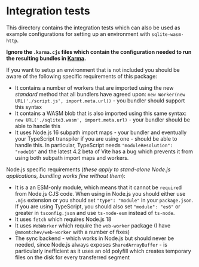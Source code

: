 # Integration tests

This directory contains the integration tests which can also be used as example configurations for setting up an environment with `sqlite-wasm-http`.

**Ignore the `.karma.cjs` files which contain the configuration needed to run the resulting bundles in [Karma](https://karma-runner.github.io/latest/index.html).**

If you want to setup an environment that is not included you should be aware of the following specific requirements of this package:

* It contains a number of workers that are imported using the new *standard* method that all bundlers have agreed upon: `new Worker(new URL('./script.js', import.meta.url))` - you bundler should support this syntax
* It contains a WASM blob that is also imported using this same syntax: `new URL('./sqlite3.wasm', import.meta.url)` - your bundler should be able to handle this
* It uses Node.js 16 subpath import maps - your bundler and eventually your TypeScript transpiler if you are using one - should be able to handle this. In particular, TypeScript needs `"moduleResolution": "node16"` and the latest 4.2 beta of Vite has a bug which prevents it from using both subpath import maps and workers.

Node.js specific requirements (*these apply to stand-alone Node.js applications, bundling works fine without them*):
* It is a an ESM-only module, which means that it cannot be `require`d from Node.js CJS code. When using in Node.js you should either use `.mjs` extension or you should set `"type": "module"` in your `package.json`. If you are using TypeScript, you should also set `"module": "es6"` or greater in `tsconfig.json` and use `ts-node-esm` instead of `ts-node`.
* It uses `fetch` which requires Node.js 18
* It uses `WebWorker` which require the `web-worker` package (I have `@mmomtchev/web-worker` with a number of fixes)
* The sync backend - which works in Node.js but should never be needed, since Node.js always exposes `SharedArrayBuffer` - is particularly inefficient as it uses an old polyfill which creates temporary files on the disk for every transferred segment
